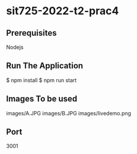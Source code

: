 # sit725-2022-t2-prac4

## Prerequisites
Nodejs

## Run The Application
$ npm install
$ npm run start

## Images To be used
images/A.JPG
images/B.JPG
images/livedemo.png

## Port
3001
